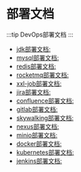 # 部署文档


:::tip
 DevOps部署文档
:::


- [jdk部署文档:](/operation/install-software/jdk)
- [mysql部署文档:](/operation/install-software/mysql)
- [redis部署文档:](/operation/install-software/redis)
- [rocketmq部署文档:](/operation/install-software/rocketmq)
- [xxl-job部署文档:](/operation/install-software/xxl-job)
- [jira部署文档:](/operation/install-software/jira)
- [confluence部署文档:](/operation/install-software/confluence)
- [gitlab部署文档:](/operation/install-software/gitlab)
- [skywalking部署文档:](/operation/install-software/skywalking)
- [nexus部署文档:](/operation/install-software/nexus)
- [minio部署文档:](/operation/install-software/minio)
- [docker部署文档:](/operation/install-software/docker)
- [kubernetes部署文档:](/operation/install-software/kubernetes)
- [jenkins部署文档:](/operation/install-software/jenkins)
